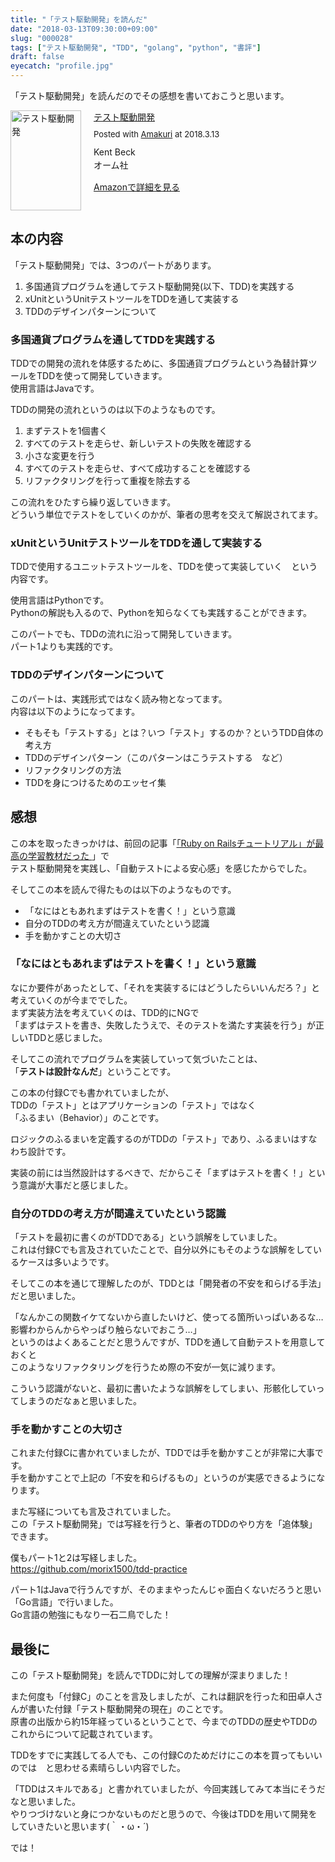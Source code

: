 ```yaml
---
title: "「テスト駆動開発」を読んだ"
date: "2018-03-13T09:30:00+09:00"
slug: "000028"
tags: ["テスト駆動開発", "TDD", "golang", "python", "書評"]
draft: false
eyecatch: "profile.jpg"
---
```

「テスト駆動開発」を読んだのでその感想を書いておこうと思います。

<div class="amakuri-default" style="text-align: left; line-height: 1.5em; margin-bottom: 10px; overflow:hidden; _zoom:1;"><div class="amakuri-default-image" style="float: left; margin: 0 20px 0 0;"><a href="http://www.amazon.co.jp/exec/obidos/ASIN/4274217884/morix1500-22" target="_blank"><img src="https://images-fe.ssl-images-amazon.com/images/I/51hsd-b1RTL._SL160_.jpg" width="113" height="160" alt="テスト駆動開発" style="border: none"></a></div><div class="amakuri-default-desc" style="overflow: hidden; _zoom:1;"><div class="amakuri-default-title" style="margin-bottom: 0.5em;"><a href="http://www.amazon.co.jp/exec/obidos/ASIN/4274217884/morix1500-22" target="_blank">テスト駆動開発</a></div><div class="amakuri-default-posted" style="margin-bottom: 0.5em; font-size: small;">Posted with <a href="http://dadadadone.com/amakuri/" target="_blank">Amakuri</a> at 2018.3.13</div><div class="amakuri-default-author">Kent Beck</div><div class="amakuri-default-label" style="margin-bottom: 0.5em;">オーム社</div><div class="amakuri-default-link" style="margin-top: 1em;"><a href="http://www.amazon.co.jp/exec/obidos/ASIN/4274217884/morix1500-22" target="_blank">Amazonで詳細を見る</a></div></div></div>

## 本の内容
「テスト駆動開発」では、3つのパートがあります。

1. 多国通貨プログラムを通してテスト駆動開発(以下、TDD)を実践する
2. xUnitというUnitテストツールをTDDを通して実装する
3. TDDのデザインパターンについて

### 多国通貨プログラムを通してTDDを実践する
TDDでの開発の流れを体感するために、多国通貨プログラムという為替計算ツールをTDDを使って開発していきます。  
使用言語はJavaです。  

TDDの開発の流れというのは以下のようなものです。

1. まずテストを1個書く
2. すべてのテストを走らせ、新しいテストの失敗を確認する
3. 小さな変更を行う
4. すべてのテストを走らせ、すべて成功することを確認する
5. リファクタリングを行って重複を除去する

この流れをひたすら繰り返していきます。  
どういう単位でテストをしていくのかが、筆者の思考を交えて解説されてます。

### xUnitというUnitテストツールをTDDを通して実装する
TDDで使用するユニットテストツールを、TDDを使って実装していく　という内容です。  

使用言語はPythonです。  
Pythonの解説も入るので、Pythonを知らなくても実践することができます。  

このパートでも、TDDの流れに沿って開発していきます。  
パート1よりも実践的です。

### TDDのデザインパターンについて
このパートは、実践形式ではなく読み物となってます。  
内容は以下のようになってます。

* そもそも「テストする」とは？いつ「テスト」するのか？というTDD自体の考え方
* TDDのデザインパターン（このパターンはこうテストする　など）
* リファクタリングの方法
* TDDを身につけるためのエッセイ集

## 感想
この本を取ったきっかけは、前回の記事「[「Ruby on Railsチュートリアル」が最高の学習教材だった
](http://localhost:1313/post/000027/)」で  
テスト駆動開発を実践し、「自動テストによる安心感」を感じたからでした。  

そしてこの本を読んで得たものは以下のようなものです。  

* 「なにはともあれまずはテストを書く！」という意識
* 自分のTDDの考え方が間違えていたという認識
* 手を動かすことの大切さ

### 「なにはともあれまずはテストを書く！」という意識
なにか要件があったとして、「それを実装するにはどうしたらいいんだろ？」と考えていくのが今まででした。  
まず実装方法を考えていくのは、TDD的にNGで  
「まずはテストを書き、失敗したうえで、そのテストを満たす実装を行う」が正しいTDDと感じました。  

そしてこの流れでプログラムを実装していって気づいたことは、  
「**テストは設計なんだ**」ということです。  

この本の付録Cでも書かれていましたが、  
TDDの「テスト」とはアプリケーションの「テスト」ではなく    
「ふるまい（Behavior）」のことです。  

ロジックのふるまいを定義するのがTDDの「テスト」であり、ふるまいはすなわち設計です。  

実装の前には当然設計はするべきで、だからこそ「まずはテストを書く！」という意識が大事だと感じました。

### 自分のTDDの考え方が間違えていたという認識
「テストを最初に書くのがTDDである」という誤解をしていました。  
これは付録Cでも言及されていたことで、自分以外にもそのような誤解をしているケースは多いようです。  

そしてこの本を通じて理解したのが、TDDとは「開発者の不安を和らげる手法」だと思いました。  

「なんかこの関数イケてないから直したいけど、使ってる箇所いっぱいあるな…影響わからんからやっぱり触らないでおこう…」  
というのはよくあることだと思うんですが、TDDを通して自動テストを用意しておくと  
このようなリファクタリングを行うため際の不安が一気に減ります。  

こういう認識がないと、最初に書いたような誤解をしてしまい、形骸化していってしまうのだなぁと思いました。  

### 手を動かすことの大切さ
これまた付録Cに書かれていましたが、TDDでは手を動かすことが非常に大事です。  
手を動かすことで上記の「不安を和らげるもの」というのが実感できるようになります。  

また写経についても言及されていました。  
この「テスト駆動開発」では写経を行うと、筆者のTDDのやり方を「追体験」できます。  

僕もパート1と2は写経しました。  
https://github.com/morix1500/tdd-practice  

パート1はJavaで行うんですが、そのままやったんじゃ面白くないだろうと思い「Go言語」で行いました。  
Go言語の勉強にもなり一石二鳥でした！

## 最後に
この「テスト駆動開発」を読んでTDDに対しての理解が深まりました！  

また何度も「付録C」のことを言及しましたが、これは翻訳を行った和田卓人さんが書いた付録「テスト駆動開発の現在」のことです。  
原書の出版から約15年経っているということで、今までのTDDの歴史やTDDのこれからについて記載されています。  

TDDをすでに実践してる人でも、この付録Cのためだけにこの本を買ってもいいのでは　と思わせる素晴らしい内容でした。  

「TDDはスキルである」と書かれていましたが、今回実践してみて本当にそうだなと思いました。  
やりつづけないと身につかないものだと思うので、今後はTDDを用いて開発をしていきたいと思います(｀・ω・´)

では！